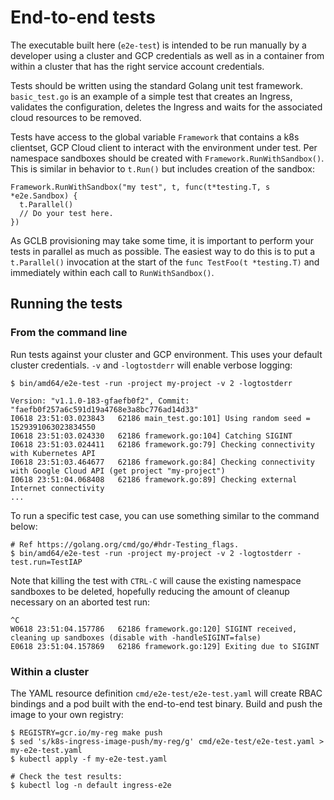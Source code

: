 # End-to-end tests

The executable built here (`e2e-test`) is intended to be run manually by a
developer using a cluster and GCP credentials as well as in a container from
within a cluster that has the right service account credentials.

Tests should be written using the standard Golang unit test framework.
`basic_test.go` is an example of a simple test that creates an Ingress,
validates the configuration, deletes the Ingress and waits for the associated
cloud resources to be removed.

Tests have access to the global variable `Framework` that contains a k8s
clientset, GCP Cloud client to interact with the environment under test. Per
namespace sandboxes should be created with `Framework.RunWithSandbox()`. This
is similar in behavior to `t.Run()` but includes creation of the sandbox:

```
Framework.RunWithSandbox("my test", t, func(t*testing.T, s *e2e.Sandbox) {
  t.Parallel()
  // Do your test here.
})
```

As GCLB provisioning may take some time, it is important to perform your tests
in parallel as much as possible. The easiest way to do this is to put a
`t.Parallel()` invocation at the start of the `func TestFoo(t *testing.T)` and
immediately within each call to `RunWithSandbox()`.

## Running the tests

### From the command line

Run tests against your cluster and GCP environment. This uses your default
cluster credentials. `-v` and `-logtostderr` will enable verbose logging:

```
$ bin/amd64/e2e-test -run -project my-project -v 2 -logtostderr

Version: "v1.1.0-183-gfaefb0f2", Commit: "faefb0f257a6c591d19a4768e3a8bc776ad14d33"
I0618 23:51:03.023843   62186 main_test.go:101] Using random seed = 1529391063023834550
I0618 23:51:03.024330   62186 framework.go:104] Catching SIGINT
I0618 23:51:03.024411   62186 framework.go:79] Checking connectivity with Kubernetes API
I0618 23:51:03.464677   62186 framework.go:84] Checking connectivity with Google Cloud API (get project "my-project")
I0618 23:51:04.068408   62186 framework.go:89] Checking external Internet connectivity
...
```

To run a specific test case, you can use something similar to the command below:

```
# Ref https://golang.org/cmd/go/#hdr-Testing_flags.
$ bin/amd64/e2e-test -run -project my-project -v 2 -logtostderr -test.run=TestIAP
```

Note that killing the test with `CTRL-C` will cause the existing namespace
sandboxes to be deleted, hopefully reducing the amount of cleanup necessary on
an aborted test run:

```
^C
W0618 23:51:04.157786   62186 framework.go:120] SIGINT received, cleaning up sandboxes (disable with -handleSIGINT=false)
E0618 23:51:04.157869   62186 framework.go:129] Exiting due to SIGINT
```

### Within a cluster

The YAML resource definition `cmd/e2e-test/e2e-test.yaml` will create RBAC
bindings and a pod built with the end-to-end test binary. Build and push the
image to your own registry:

```
$ REGISTRY=gcr.io/my-reg make push
$ sed 's/k8s-ingress-image-push/my-reg/g' cmd/e2e-test/e2e-test.yaml > my-e2e-test.yaml
$ kubectl apply -f my-e2e-test.yaml

# Check the test results:
$ kubectl log -n default ingress-e2e
```
